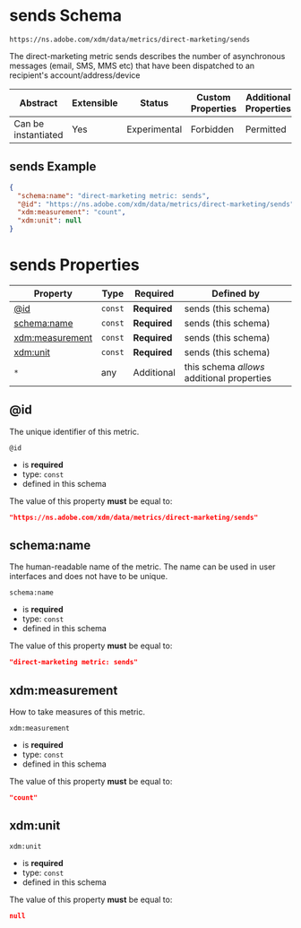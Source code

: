 
# sends Schema

```
https://ns.adobe.com/xdm/data/metrics/direct-marketing/sends
```

The direct-marketing metric sends describes the number of asynchronous messages (email, SMS, MMS etc) that have been dispatched to an recipient's account/address/device

| Abstract | Extensible | Status | Custom Properties | Additional Properties | Defined In |
|----------|------------|--------|-------------------|-----------------------|------------|
| Can be instantiated | Yes | Experimental | Forbidden | Permitted | [data/sends.schema.json](data/sends.schema.json) |

## sends Example
```json
{
  "schema:name": "direct-marketing metric: sends",
  "@id": "https://ns.adobe.com/xdm/data/metrics/direct-marketing/sends",
  "xdm:measurement": "count",
  "xdm:unit": null
}
```

# sends Properties

| Property | Type | Required | Defined by |
|----------|------|----------|------------|
| [@id](#@id) | `const` | **Required** | sends (this schema) |
| [schema:name](#schemaname) | `const` | **Required** | sends (this schema) |
| [xdm:measurement](#xdmmeasurement) | `const` | **Required** | sends (this schema) |
| [xdm:unit](#xdmunit) | `const` | **Required** | sends (this schema) |
| `*` | any | Additional | this schema *allows* additional properties |

## @id

The unique identifier of this metric.

`@id`
* is **required**
* type: `const`
* defined in this schema

The value of this property **must** be equal to:

```json
"https://ns.adobe.com/xdm/data/metrics/direct-marketing/sends"
```





## schema:name

The human-readable name of the metric. The name can be used in user interfaces and does not have to be unique.

`schema:name`
* is **required**
* type: `const`
* defined in this schema

The value of this property **must** be equal to:

```json
"direct-marketing metric: sends"
```





## xdm:measurement

How to take measures of this metric.

`xdm:measurement`
* is **required**
* type: `const`
* defined in this schema

The value of this property **must** be equal to:

```json
"count"
```





## xdm:unit


`xdm:unit`
* is **required**
* type: `const`
* defined in this schema

The value of this property **must** be equal to:

```json
null
```




